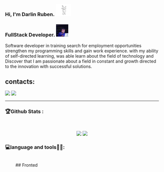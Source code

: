 ### Hi, I'm Darlin Ruben. <img src="src/gif/gif.gif" width="50px">

### FullStack Developer. <img src="src/gif/giphy.gif" width="40px"><br>

<p>
Software developer in training
search for employment opportunities
strengthen my programming skills and
gain work experience. with my ability
of self-directed learning, was able
learn about the field of technology and
Discover that I am passionate about a field in
constant and growth directed to the
innovation with successful solutions.
</p>

<h2> contacts: </h2>  <a href = "mailto:runben67nina@gmail.com"><img src="https://img.shields.io/badge/Gmail-D14836?style=for-the-badge&logo=gmail&logoColor=white" target="_blank"></a>
  <a href="https://www.linkedin.com/in/darlin-nina-71b942190" target="_blank"><img src="https://img.shields.io/badge/-LinkedIn-%230077B5?style=for-the-badge&logo=linkedin&logoColor=white" target="_blank"></a> 
 
 
<hr style='height: 1px;'>
<!-- estadísticas de githud sin separar -->
<!--
<div align="center">
  <a href="https://github.com/Ruben890">
  <img height="180em" src="https://github-readme-stats.vercel.app/api?username=Ruben890&show_icons=true&theme=dracula&include_all_commits=true&count_private=true"/>
  <img height="180em" src="https://github-readme-stats.vercel.app/api/top-langs/?username=Ruben890&layout=compact&langs_count=7&theme=dracula"/>
</div>
-->


 
### 🏆Github Stats :

<!-- estadísticas de githud separararadas -->
</br>
<p align="center">
 <img height="180" src="https://github-readme-stats.vercel.app/api/top-langs/?username=Ruben890&theme=dracula"/>
 
 <img height="180" src="https://github-readme-stats.vercel.app/api?username=Ruben890&count_private=true&show_icons=true&theme=dracula&include_all_commits=true"/>
  </P>

  
### 💻language and tools🧑‍💻:
<div style='
display:flex; 
padding:18px; 
margin:1rem'
alinear = center >
## Fronted
<div style='dsiplay:flex; padding:12px margin:8px;>
   <img src="https://img.shields.io/badge/HTML5-E34F26?style=for-the-badge&logo=html5&logoColor=white" titel="HTML/>
   <img src="https://img.shields.io/badge/CSS3-1572B6?style=for-the-badge&logo=css3&logoColor=white" titel="CSS />
   <img src="https://img.shields.io/badge/Bootstrap-563D7C?style=for-the-badge&logo=bootstrap&logoColor=white" titel="Bootstrap/>
   <img src="https://img.shields.io/badge/JavaScript-F7DF1E?style=for-the-badge&logo=javascript&logoColor=black" titel="JavaScripts/>
   <img src="https://img.shields.io/badge/TypeScript-007ACC?style=for-the-badge&logo=typescript&logoColor=white" titel="TypeScripts/>
   <img src="https://img.shields.io/badge/React-20232A?style=for-the-badge&logo=react&logoColor=61DAFB" titel="React/>
            
<div/>

  
<img src="https://img.shields.io/badge/GIT-E44C30?style=for-the-badge&logo=git&logoColor=white">
</div>

